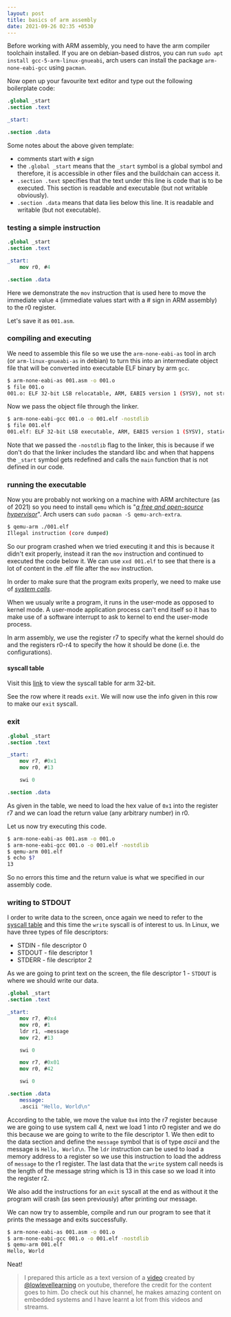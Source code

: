 ```yaml
---
layout: post
title: basics of arm assembly
date: 2021-09-26 02:35 +0530
---
```

<!-- possible syntax forms -->

Before working with ARM assembly, you need to have the arm compiler toolchain installed. If you are on debian-based distros, you can run `sudo apt install gcc-5-arm-linux-gnueabi`, arch users can install the package `arm-none-eabi-gcc` using `pacman`.

Now open up your favourite text editor and type out the following boilerplate code:

```nasm
.global _start
.section .text

_start:

.section .data
```

Some notes about the above given template:
* comments start with `#` sign
* the `.global _start` means that the `_start` symbol is a global symbol and therefore, it is accessible in other files and the buildchain can access it.
* `.section .text` specifies that the text under this line is code that is to be executed. This section is readable and executable (but not writable obviously).
* `.section .data` means that data lies below this line. It is readable and writable (but not executable).

### testing a simple instruction

```nasm
.global _start
.section .text

_start:
    mov r0, #4

.section .data
```

Here we demonstrate the `mov` instruction that is used here to move the immediate value `4` (immediate values start with a # sign in ARM assembly) to the r0 register.

Let's save it as `001.asm`.

### compiling and executing

We need to assemble this file so we use the `arm-none-eabi-as` tool in arch (or `arm-linux-gnueabi-as` in debian) to turn this into an intermediate object file that will be converted into executable ELF binary by arm `gcc`.

```sh
$ arm-none-eabi-as 001.asm -o 001.o
$ file 001.o
001.o: ELF 32-bit LSB relocatable, ARM, EABI5 version 1 (SYSV), not stripped
```

Now we pass the object file through the linker.

```sh
$ arm-none-eabi-gcc 001.o -o 001.elf -nostdlib
$ file 001.elf
001.elf: ELF 32-bit LSB executable, ARM, EABI5 version 1 (SYSV), statically linked, not stripped
```

Note that we passed the `-nostdlib` flag to the linker, this is because if we don't do that the linker includes the standard libc and when that happens the `_start` symbol gets redefined and calls the `main` function that is not defined in our code.

### running the executable

Now you are probably not working on a machine with ARM architecture (as of 2021) so you need to install `qemu` which is "[*a free and open-source hypervisor*](https://www.qemu.org/)". Arch users can `sudo pacman -S qemu-arch-extra`.

```sh
$ qemu-arm ./001.elf
Illegal instruction (core dumped)
```

So our program crashed when we tried executing it and this is because it didn't exit properly, instead it ran the `mov` instruction and continued to executed the code below it. We can use `xxd 001.elf` to see that there is a lot of content in the .elf file after the `mov` instruction.

In order to make sure that the program exits properly, we need to make use of [*system calls*](https://en.wikipedia.org/wiki/System_call).

When we usualy write a program, it runs in the user-mode as opposed to kernel mode. A user-mode application process can't end itself so it has to make use of a software interrupt to ask to kernel to end the user-mode process.

In arm assembly, we use the register r7 to specify what the kernel should do and the registers r0-r4 to specify the how it should be done (i.e. the configurations).

#### syscall table

Visit this [link](https://chromium.googlesource.com/chromiumos/docs/+/HEAD/constants/syscalls.md#arm-32_bit_EABI) to view the syscall table for arm 32-bit.

See the row where it reads `exit`. We will now use the info given in this row to make our `exit` syscall.

### exit

```nasm
.global _start
.section .text

_start:
    mov r7, #0x1
    mov r0, #13

    swi 0

.section .data
```

As given in the table, we need to load the hex value of `0x1` into the register r7 and we can load the return value (any arbitrary number) in r0.

Let us now try executing this code.

```sh
$ arm-none-eabi-as 001.asm -o 001.o
$ arm-none-eabi-gcc 001.o -o 001.elf -nostdlib
$ qemu-arm 001.elf
$ echo $?
13
```

So no errors this time and the return value is what we specified in our assembly code.

### writing to STDOUT

I order to write data to the screen, once again we need to refer to the [syscall table](https://chromium.googlesource.com/chromiumos/docs/+/HEAD/constants/syscalls.md#arm-32_bit_EABI) and this time the `write` syscall is of interest to us. In Linux, we have three types of file descriptors:

* STDIN - file descriptor 0
* STDOUT - file descriptor 1
* STDERR - file descriptor 2

As we are going to print text on the screen, the file descriptor 1 - `STDOUT` is where we should write our data.

```nasm
.global _start
.section .text

_start:
    mov r7, #0x4
    mov r0, #1
    ldr r1, =message
    mov r2, #13

    swi 0

    mov r7, #0x01
    mov r0, #42

    swi 0

.section .data
    message:
    .ascii "Hello, World\n"
```

According to the table, we move the value `0x4` into the r7 register because we are going to use system call 4, next we load 1 into r0 register and we do this because we are going to write to the file descriptor 1. We then edit to the data section and define the `message` symbol that is of type *ascii* and the message is `Hello, World\n`. The `ldr` instruction can be used to load a memory address to a register so we use this instruction to load the address of `message` to the r1 register. The last data that the `write` system call needs is the length of the message string which is 13 in this case so we load it into the register r2.

We also add the instructions for an `exit` syscall at the end as without it the program will crash (as seen previously) after printing our message. 

We can now try to assemble, compile and run our program to see that it prints the message and exits successfully.

```sh
$ arm-none-eabi-as 001.asm -o 001.o
$ arm-none-eabi-gcc 001.o -o 001.elf -nostdlib
$ qemu-arm 001.elf
Hello, World
```

Neat!

> I prepared this article as a text version of a [video](https://www.youtube.com/watch?v=FV6P5eRmMh8) created by [@lowlevellearning](https://www.youtube.com/c/LowLevelLearning/) on youtube, therefore the credit for the content goes to him. Do check out his channel, he makes amazing content on embedded systems and I have learnt a lot from this videos and streams.